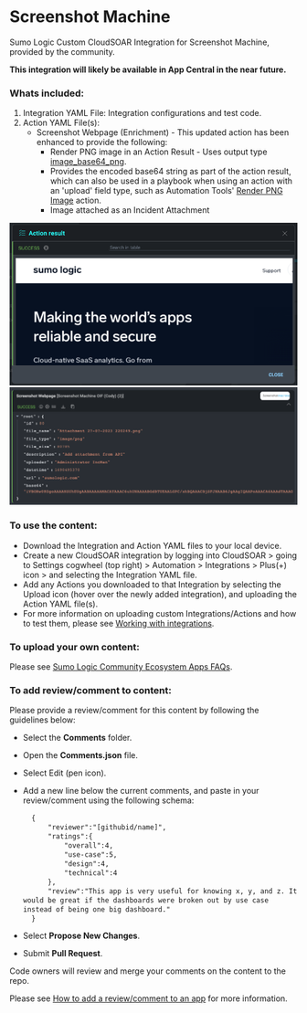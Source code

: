 # Screenshot Machine
Sumo Logic Custom CloudSOAR Integration for Screenshot Machine, provided by the community. 

**This integration will likely be available in App Central in the near future.**

### Whats included:
1. Integration YAML File: Integration configurations and test code.
2. Action YAML File(s):
    - Screenshot Webpage (Enrichment) - This updated action has been enhanced to provide the following:
        - Render PNG image in an Action Result - Uses output type [image_base64_png](https://help.sumologic.com/docs/cloud-soar/cloud-soar-integration-framework/#added-more-output-type-for-action).
        - Provides the encoded base64 string as part of the action result, which can also be used in a playbook when using an action with an 'upload' field type, such as Automation Tools' [Render PNG Image](<../Automation-Tools/actions/Render PNG Image.yaml>) action.
        - Image attached as an Incident Attachment

![Example 1](reference_01.png)
![Example 1](reference_02.png)

### To use the content:
- Download the Integration and Action YAML files to your local device.
- Create a new CloudSOAR integration by logging into CloudSOAR > going to Settings cogwheel (top right) > Automation > Integrations > Plus(+) icon > and selecting the Integration YAML file.
- Add any Actions you downloaded to that Integration by selecting the Upload icon (hover over the newly added integration), and uploading the Action YAML file(s).
- For more information on uploading custom Integrations/Actions and how to test them, please see [Working with integrations](https://help.sumologic.com/docs/cloud-soar/cloud-soar-integration-framework/#working-with-integrations).

### To upload your own content:
Please see [Sumo Logic Community Ecosystem Apps FAQs](https://help.sumologic.com/docs/integrations/community-ecosystem-apps/#faq).

### To add review/comment to content:
Please provide a review/comment for this content by following the guidelines below:

- Select the **Comments** folder.
- Open the **Comments.json** file.
- Select Edit (pen icon).
- Add a new line below the current comments, and paste in your review/comment using the following schema:

        {
            "reviewer":"[githubid/name]",
            "ratings":{
                "overall":4,
                "use-case":5,
                "design":4,
                "technical":4
            },
            "review":"This app is very useful for knowing x, y, and z. It would be great if the dashboards were broken out by use case instead of being one big dashboard."
        }


- Select **Propose New Changes**.
- Submit **Pull Request**.

Code owners will review and merge your comments on the content to the repo.

Please see [How to add a review/comment to an app](https://help.sumologic.com/docs/integrations/community-ecosystem-apps/#how-do-i-add-a-reviewrating-to-an-app) for more information.
